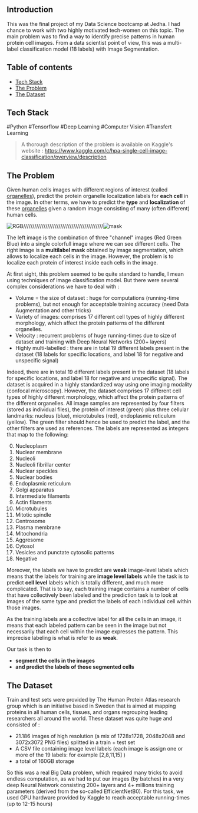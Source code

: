 ## Introduction

This was the final project of my Data Science bootcamp at Jedha. I had chance to work with two highly motivated tech-women on this topic.
The main problem was to find a way to identify precise patterns in human protein cell images. From a data scientist point of view, this was a multi-label classification model (18 labels) with Image Segmentation.



## Table of contents
* [Tech Stack](#tech-stack)
* [The Problem](#the-problem)
* [The Dataset](#the-dataset)



## Tech Stack

#Python #Tensorflow #Deep Learning #Computer Vision #Transfert Learning 

> A thorough description of the problem is available on Kaggle's website : https://www.kaggle.com/c/hpa-single-cell-image-classification/overview/description 




## The Problem
Given human cells images with different regions of interest (called [organelles](https://en.wikipedia.org/wiki/Organelle)),
predict the protein organelle localization labels for **each cell** in the image. In other terms, we have to predict the **type** and **localization** of these [organelles](https://en.wikipedia.org/wiki/Organelle) given a random image consisting of many (often different) human cells. 


![RGB](https://github.com/Proxima-centaury-b/Kaggle_Cell_Classification/blob/main/Images/RGB.png)///////////////////////////////////////////![mask](https://github.com/Proxima-centaury-b/Kaggle_Cell_Classification/blob/main/Images/mask.png)

                
The left image is the combination of three "channel" images (Red Green Blue) into a single colorfull image where we can see different cells. The right image is a **multilabel mask**
 obtained by image segmentation, which allows to localize each cells in the image. However, the problem is to localize each protein of interest inside each cells in the image.


At first sight, this problem seemed to be quite standard to handle, I mean using techniques of image classification model. But there were several complex considerations we have to deal with : 
- Volume = the size of dataset : huge for computations (running-time problems), but not enough for acceptable training accuracy (need Data Augmentation and other tricks)
- Variety of images: comprises 17 different cell types of highly different morphology, which affect the protein patterns of the different organelles.
- Velocity : recurrent problems of huge running-times due to size of dataset and training with Deep Neural Networks (200+ layers)
- Highly multi-labelled : there are in total 19 different labels present in the dataset (18 labels for specific locations, and label 18 for negative and unspecific signal)


Indeed, there are in total 19 different labels present in the dataset (18 labels for specific locations, and label 18 for negative and unspecific signal). The dataset is acquired in a highly standardized way using one imaging modality (confocal microscopy). However, the dataset comprises 17 different cell types of highly different morphology, which affect the protein patterns of the different organelles. All image samples are represented by four filters (stored as individual files), the protein of interest (green) plus three cellular landmarks: nucleus (blue), microtubules (red), endoplasmic reticulum (yellow). The green filter should hence be used to predict the label, and the other filters are used as references. The labels are represented as integers that map to the following:

0. Nucleoplasm
1. Nuclear membrane
2. Nucleoli
3. Nucleoli fibrillar center
4. Nuclear speckles
5. Nuclear bodies
6. Endoplasmic reticulum
7. Golgi apparatus
8. Intermediate filaments
9. Actin filaments
10. Microtubules
11. Mitotic spindle
12. Centrosome
13. Plasma membrane
14. Mitochondria
15. Aggresome
16. Cytosol
17. Vesicles and punctate cytosolic patterns
18. Negative



Moreover, the labels we have to predict are **weak** image-level labels which means that the labels for training are **image level labels** while the task is to predict **cell level** labels which is totally different, and much more complicated. That is to say, each training image contains a number of cells that have collectively been labeled and the prediction task is to look at images of the same type and predict the labels of each individual cell within those images.

As the training labels are a collective label for all the cells in an image, it means that each labeled pattern can be seen in the image but not necessarily that each cell within the image expresses the pattern. This imprecise labeling is what is refer to as **weak**.


Our task is then to 
- **segment the cells in the images**
- **and predict the labels of those segmented cells**



## The Dataset

Train and test sets were provided by The Human Protein Atlas research group  which is an initiative based in Sweden that is aimed at mapping proteins in all human cells, tissues, and organs regrouping leading researchers all around the world. These dataset was quite huge and consisted of :

- 21.186 images of high resolution (a mix of 1728x1728, 2048x2048 and 3072x3072 PNG files) splitted in a train + test set
- A CSV file containing image level labels (each image is assign one or more of the 19 labels: for example [2,8,11,15] )
- a total of 160GB storage

So this was a real Big Data problem, which required many tricks to avoid endless computation, as we had to put our images (by batches) in a very deep Neural Network consisting 200+ layers and 4+ millions training parameters (derived from the so-called EfficientNetB0). For this task, we used GPU hardware provided by Kaggle to reach acceptable running-times (up to 12-15 hours)


